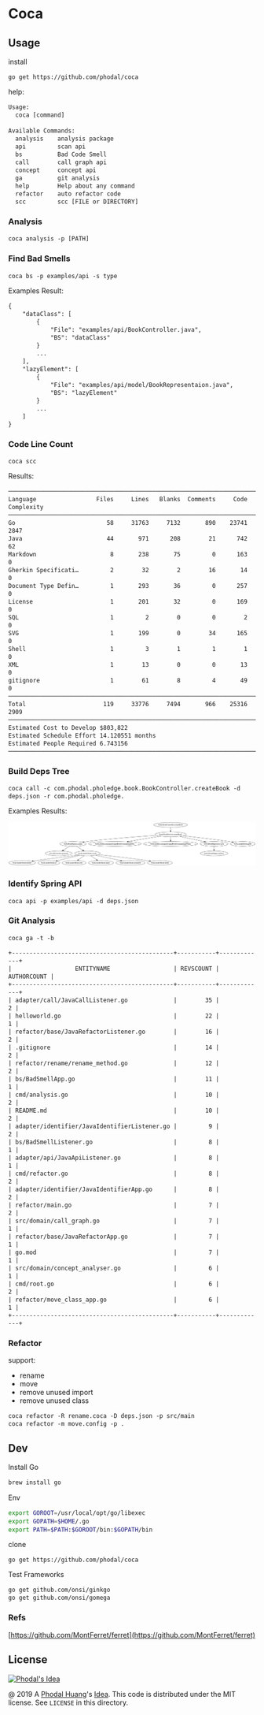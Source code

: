 # Coca

## Usage

install 

```
go get https://github.com/phodal/coca
```

help:

```
Usage:
  coca [command]

Available Commands:
  analysis    analysis package
  api         scan api
  bs          Bad Code Smell
  call        call graph api
  concept     concept api
  ga          git analysis
  help        Help about any command
  refactor    auto refactor code
  scc         scc [FILE or DIRECTORY]

```

### Analysis

```
coca analysis -p [PATH]
```

### Find Bad Smells

```
coca bs -p examples/api -s type
```

Examples Result:

```
{
	"dataClass": [
		{
			"File": "examples/api/BookController.java",
			"BS": "dataClass"
		}
        ...
	],
	"lazyElement": [
		{
			"File": "examples/api/model/BookRepresentaion.java",
			"BS": "lazyElement"
		}
        ...
	]
}
```

### Code Line Count

```
coca scc
```

Results:

```
───────────────────────────────────────────────────────────────────────────────
Language                 Files     Lines   Blanks  Comments     Code Complexity
───────────────────────────────────────────────────────────────────────────────
Go                          58     31763     7132       890    23741       2847
Java                        44       971      208        21      742         62
Markdown                     8       238       75         0      163          0
Gherkin Specificati…         2        32        2        16       14          0
Document Type Defin…         1       293       36         0      257          0
License                      1       201       32         0      169          0
SQL                          1         2        0         0        2          0
SVG                          1       199        0        34      165          0
Shell                        1         3        1         1        1          0
XML                          1        13        0         0       13          0
gitignore                    1        61        8         4       49          0
───────────────────────────────────────────────────────────────────────────────
Total                      119     33776     7494       966    25316       2909
───────────────────────────────────────────────────────────────────────────────
Estimated Cost to Develop $803,822
Estimated Schedule Effort 14.120551 months
Estimated People Required 6.743156
───────────────────────────────────────────────────────────────────────────────s
```

### Build Deps Tree

```
coca call -c com.phodal.pholedge.book.BookController.createBook -d deps.json -r com.phodal.pholedge.
```

Examples Results:

![Call Demo](docs/sample/call_demo.svg)

### Identify Spring API

```
coca api -p examples/api -d deps.json
```

### Git Analysis

```
coca ga -t -b 
```

```
+----------------------------------------------+-----------+-------------+
|                  ENTITYNAME                  | REVSCOUNT | AUTHORCOUNT |
+----------------------------------------------+-----------+-------------+
| adapter/call/JavaCallListener.go             |        35 |           2 |
| helloworld.go                                |        22 |           1 |
| refactor/base/JavaRefactorListener.go        |        16 |           2 |
| .gitignore                                   |        14 |           2 |
| refactor/rename/rename_method.go             |        12 |           2 |
| bs/BadSmellApp.go                            |        11 |           1 |
| cmd/analysis.go                              |        10 |           2 |
| README.md                                    |        10 |           2 |
| adapter/identifier/JavaIdentifierListener.go |         9 |           2 |
| bs/BadSmellListener.go                       |         8 |           1 |
| adapter/api/JavaApiListener.go               |         8 |           1 |
| cmd/refactor.go                              |         8 |           2 |
| adapter/identifier/JavaIdentifierApp.go      |         8 |           2 |
| refactor/main.go                             |         7 |           2 |
| src/domain/call_graph.go                     |         7 |           1 |
| refactor/base/JavaRefactorApp.go             |         7 |           1 |
| go.mod                                       |         7 |           1 |
| src/domain/concept_analyser.go               |         6 |           1 |
| cmd/root.go                                  |         6 |           2 |
| refactor/move_class_app.go                   |         6 |           1 |
+----------------------------------------------+-----------+-------------+
```

### Refactor

support: 

 - rename
 - move
 - remove unused import
 - remove unused class

```
coca refactor -R rename.coca -D deps.json -p src/main
coca refactor -m move.config -p .
```

## Dev

Install Go

```bash
brew install go
```

Env

```bash
export GOROOT=/usr/local/opt/go/libexec
export GOPATH=$HOME/.go
export PATH=$PATH:$GOROOT/bin:$GOPATH/bin
```

clone

```
go get https://github.com/phodal/coca
```

Test Frameworks

```
go get github.com/onsi/ginkgo
go get github.com/onsi/gomega
```

### Refs

[https://github.com/MontFerret/ferret](https://github.com/MontFerret/ferret)

License
---

[![Phodal's Idea](http://brand.phodal.com/shields/idea-small.svg)](http://ideas.phodal.com/)

@ 2019 A [Phodal Huang](https://www.phodal.com)'s [Idea](http://github.com/phodal/ideas).  This code is distributed under the MIT license. See `LICENSE` in this directory.
